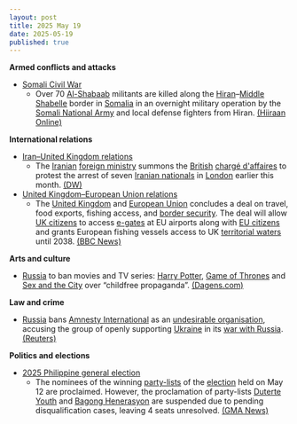 ```yaml
---
layout: post
title: 2025 May 19
date: 2025-05-19
published: true
---
```



**Armed conflicts and attacks**

* [Somali Civil War](https://en.wikipedia.org/wiki/Somali_Civil_War_%282009%E2%80%93present%29 "Somali Civil War (2009–present)")
  + Over 70 [Al-Shabaab](https://en.wikipedia.org/wiki/Al-Shabaab_%28militant_group%29 "Al-Shabaab (militant group)") militants are killed along the [Hiran](https://en.wikipedia.org/wiki/Hiran%2C_Somalia "Hiran, Somalia")–[Middle Shabelle](https://en.wikipedia.org/wiki/Middle_Shabelle "Middle Shabelle") border in [Somalia](https://en.wikipedia.org/wiki/Somalia "Somalia") in an overnight military operation by the [Somali National Army](https://en.wikipedia.org/wiki/Somali_National_Army "Somali National Army") and local defense fighters from Hiran. [(Hiiraan Online)](https://www.hiiraan.com/news4/2025/May/201565/somali_army_kills_over_70_al_shabaab_militants_in_major_counter_offensive.aspx)

**International relations**

* [Iran–United Kingdom relations](https://en.wikipedia.org/wiki/Iran%E2%80%93United_Kingdom_relations "Iran–United Kingdom relations")
  + The [Iranian](https://en.wikipedia.org/wiki/Iran "Iran") [foreign ministry](https://en.wikipedia.org/wiki/Ministry_of_Foreign_Affairs_%28Iran%29 "Ministry of Foreign Affairs (Iran)") summons the [British](https://en.wikipedia.org/wiki/List_of_diplomatic_missions_of_the_United_Kingdom "List of diplomatic missions of the United Kingdom") [chargé d'affaires](https://en.wikipedia.org/wiki/Charg%C3%A9_d%27affaires "Chargé d'affaires") to protest the arrest of seven [Iranian nationals](https://en.wikipedia.org/wiki/Ethnicities_in_Iran "Ethnicities in Iran") in [London](https://en.wikipedia.org/wiki/London "London") earlier this month. [(DW)](https://www.dw.com/en/iran-summons-british-diplomat-over-arrest-of-nationals/a-72587364)
* [United Kingdom–European Union relations](https://en.wikipedia.org/wiki/United_Kingdom%E2%80%93European_Union_relations "United Kingdom–European Union relations")
  + The [United Kingdom](https://en.wikipedia.org/wiki/United_Kingdom "United Kingdom") and [European Union](https://en.wikipedia.org/wiki/European_Union "European Union") concludes a deal on travel, food exports, fishing access, and [border security](https://en.wikipedia.org/wiki/Border_control "Border control"). The deal will allow [UK citizens](https://en.wikipedia.org/wiki/UK_citizens "UK citizens") to access [e-gates](https://en.wikipedia.org/wiki/Automated_border_control_system "Automated border control system") at EU airports along with [EU citizens](https://en.wikipedia.org/wiki/EU_citizenship "EU citizenship") and grants European fishing vessels access to UK [territorial waters](https://en.wikipedia.org/wiki/Territorial_waters "Territorial waters") until 2038. [(BBC News)](https://www.bbc.co.uk/news/live/cx2jkz3d0drt)

**Arts and culture**

* [Russia](https://en.wikipedia.org/wiki/Russia "Russia") to ban movies and TV series: [Harry Potter](https://en.wikipedia.org/wiki/Harry_Potter "Harry Potter"), [Game of Thrones](https://en.wikipedia.org/wiki/Game_of_Thrones "Game of Thrones") and [Sex and the City](https://en.wikipedia.org/wiki/Sex_and_the_City "Sex and the City") over “childfree propaganda”. [(Dagens.com)](https://www.dagens.com/world/russia-to-ban-harry-potter-and-game-of-thrones-over-childfree-propaganda/)

**Law and crime**

* [Russia](https://en.wikipedia.org/wiki/Russia "Russia") bans [Amnesty International](https://en.wikipedia.org/wiki/Amnesty_International "Amnesty International") as an [undesirable organisation](https://en.wikipedia.org/wiki/Russian_undesirable_organizations_law "Russian undesirable organizations law"), accusing the group of openly supporting [Ukraine](https://en.wikipedia.org/wiki/Ukraine "Ukraine") in its [war with Russia](https://en.wikipedia.org/wiki/Russo-Ukrainian_War "Russo-Ukrainian War"). [(Reuters)](https://www.reuters.com/world/russia-bans-amnesty-international-undesirable-organisation-ifax-says-2025-05-19/)

**Politics and elections**

* [2025 Philippine general election](https://en.wikipedia.org/wiki/2025_Philippine_general_election "2025 Philippine general election")
  + The nominees of the winning [party-lists](https://en.wikipedia.org/wiki/Party-list_representation_in_the_House_of_Representatives_of_the_Philippines "Party-list representation in the House of Representatives of the Philippines") of the [election](https://en.wikipedia.org/wiki/2025_Philippine_House_of_Representatives_elections#Party-list_election_2 "2025 Philippine House of Representatives elections") held on May 12 are proclaimed. However, the proclamation of party-lists [Duterte Youth](https://en.wikipedia.org/wiki/Duterte_Youth "Duterte Youth") and [Bagong Henerasyon](https://en.wikipedia.org/wiki/Bagong_Henerasyon "Bagong Henerasyon") are suspended due to pending disqualification cases, leaving 4 seats unresolved. [(GMA News)](https://www.gmanetwork.com/news/topstories/nation/946634/52-party-list-groups-proclaimed-as-eleksyon-2025-winners/story/)
